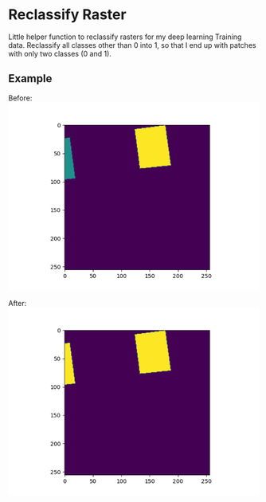 # Reclassify Raster

Little helper function to reclassify rasters for my deep learning Training data. Reclassify all classes other than 0 into 1, so that I end up with patches with only two classes (0 and 1).

## Example

Before:
![image](two_classes.png)

After:
![image](one_class.png)

